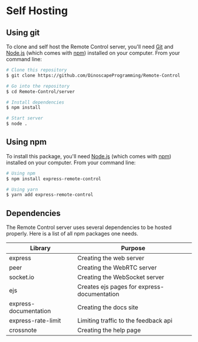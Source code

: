 # Self Hosting


## Using git
To clone and self host the Remote Control server, you'll need [Git](https://git-scm.com) and [Node.js](https://nodejs.org/en/download/) (which comes with [npm](http://npmjs.com)) installed on your computer. From your command line:

```bash
# Clone this repository
$ git clone https://github.com/DinoscapeProgramming/Remote-Control

# Go into the repository
$ cd Remote-Control/server

# Install dependencies
$ npm install

# Start server
$ node . 
```

## Using npm
To install this package, you'll need [Node.js](https://nodejs.org/en/download/) (which comes with [npm](http://npmjs.com)) installed on your computer. From your command line:

```bash
# Using npm
$ npm install express-remote-control

# Using yarn
$ yarn add express-remote-control
```

## Dependencies
The Remote Control server uses several dependencies to be hosted properly. Here is a list of all npm packages one needs.


| Library | Purpose |
| --- | --- |
| express | Creating the web server |
| peer | Creating the WebRTC server |
| socket.io | Creating the WebSocket server
| ejs | Creates ejs pages for express-documentation |
| express-documentation | Creating the docs site |
| express-rate-limit | Limiting traffic to the feedback api |
| crossnote | Creating the help page |